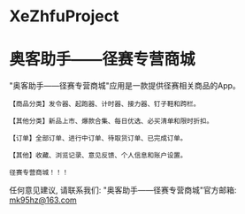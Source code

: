 # XeZhfuProject
# 奥客助手——径赛专营商城

  "奥客助手——径赛专营商城"应用是一款提供径赛相关商品的App。
    
    【商品分类】发令器、起跑器、计时器、接力器、钉子鞋和跨栏。
    
    【其他分类】新品上市、爆款合集、每日优选、必买清单和限时折扣。
    
    【订单】全部订单、进行中订单、待取货订单、已完成订单。
    
    【其他】收藏、浏览记录、意见反馈、个人信息和账户设置。
    
    径赛专营商城！！！

   任何意见建议, 请联系我们: 
   "奥客助手——径赛专营商城"官方邮箱: mk95hz@163.com
